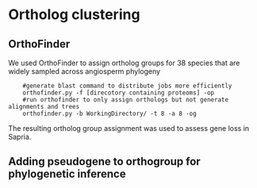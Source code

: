 Ortholog clustering
===================

OrthoFinder
--------------------
We used OrthoFinder to assign ortholog groups for 38 species that are widely sampled across angiosperm phylogeny

		#generate blast command to distribute jobs more efficiently
		orthofinder.py -f [direcotory containing proteoms] -op
		#run orthofinder to only assign orthologs but not generate alignments and trees
		orthofinder.py -b WorkingDirectory/ -t 8 -a 8 -og
		
The resulting ortholog group assignment was used to assess gene loss in Sapria.

Adding pseudogene to orthogroup for phylogenetic inference
--------------------

